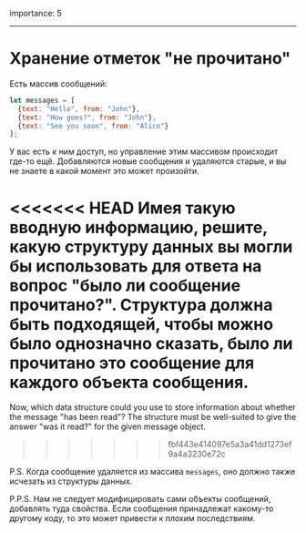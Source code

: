 importance: 5

---

# Хранение отметок "не прочитано"

Есть массив сообщений:

```js
let messages = [
  {text: "Hello", from: "John"},
  {text: "How goes?", from: "John"},
  {text: "See you soon", from: "Alice"}
];
```

У вас есть к ним доступ, но управление этим массивом происходит где-то ещё. Добавляются новые сообщения и удаляются старые, и вы не знаете в какой момент это может произойти.

<<<<<<< HEAD
Имея такую вводную информацию, решите, какую структуру данных вы могли бы использовать для ответа на вопрос "было ли сообщение прочитано?". Структура должна быть подходящей, чтобы можно было однозначно сказать, было ли прочитано это сообщение для каждого объекта сообщения.
=======
Now, which data structure could you use to store information about whether the message "has been read"? The structure must be well-suited to give the answer "was it read?" for the given message object.
>>>>>>> fbf443e414097e5a3a41dd1273ef9a4a3230e72c

P.S. Когда сообщение удаляется из массива `messages`, оно должно также исчезать из структуры данных.

P.P.S. Нам не следует модифицировать сами объекты сообщений, добавлять туда свойства. Если сообщения принадлежат какому-то другому коду, то это может привести к плохим последствиям.
